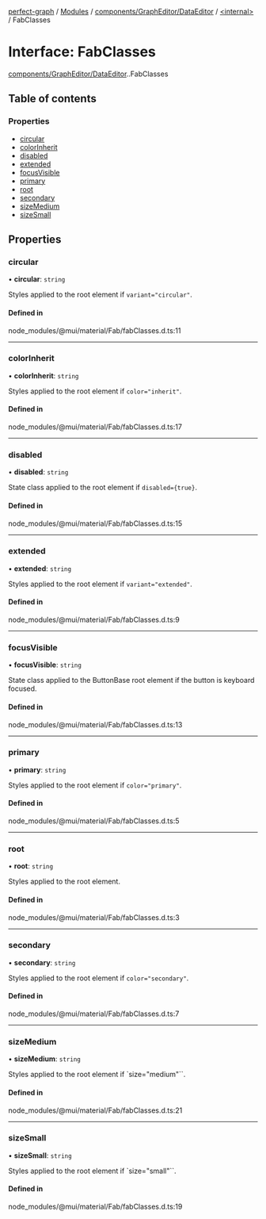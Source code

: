[perfect-graph](../README.md) / [Modules](../modules.md) / [components/GraphEditor/DataEditor](../modules/components_GraphEditor_DataEditor.md) / [<internal\>](../modules/components_GraphEditor_DataEditor._internal_.md) / FabClasses

# Interface: FabClasses

[components/GraphEditor/DataEditor](../modules/components_GraphEditor_DataEditor.md).[<internal>](../modules/components_GraphEditor_DataEditor._internal_.md).FabClasses

## Table of contents

### Properties

- [circular](components_GraphEditor_DataEditor._internal_.FabClasses.md#circular)
- [colorInherit](components_GraphEditor_DataEditor._internal_.FabClasses.md#colorinherit)
- [disabled](components_GraphEditor_DataEditor._internal_.FabClasses.md#disabled)
- [extended](components_GraphEditor_DataEditor._internal_.FabClasses.md#extended)
- [focusVisible](components_GraphEditor_DataEditor._internal_.FabClasses.md#focusvisible)
- [primary](components_GraphEditor_DataEditor._internal_.FabClasses.md#primary)
- [root](components_GraphEditor_DataEditor._internal_.FabClasses.md#root)
- [secondary](components_GraphEditor_DataEditor._internal_.FabClasses.md#secondary)
- [sizeMedium](components_GraphEditor_DataEditor._internal_.FabClasses.md#sizemedium)
- [sizeSmall](components_GraphEditor_DataEditor._internal_.FabClasses.md#sizesmall)

## Properties

### circular

• **circular**: `string`

Styles applied to the root element if `variant="circular"`.

#### Defined in

node_modules/@mui/material/Fab/fabClasses.d.ts:11

___

### colorInherit

• **colorInherit**: `string`

Styles applied to the root element if `color="inherit"`.

#### Defined in

node_modules/@mui/material/Fab/fabClasses.d.ts:17

___

### disabled

• **disabled**: `string`

State class applied to the root element if `disabled={true}`.

#### Defined in

node_modules/@mui/material/Fab/fabClasses.d.ts:15

___

### extended

• **extended**: `string`

Styles applied to the root element if `variant="extended"`.

#### Defined in

node_modules/@mui/material/Fab/fabClasses.d.ts:9

___

### focusVisible

• **focusVisible**: `string`

State class applied to the ButtonBase root element if the button is keyboard focused.

#### Defined in

node_modules/@mui/material/Fab/fabClasses.d.ts:13

___

### primary

• **primary**: `string`

Styles applied to the root element if `color="primary"`.

#### Defined in

node_modules/@mui/material/Fab/fabClasses.d.ts:5

___

### root

• **root**: `string`

Styles applied to the root element.

#### Defined in

node_modules/@mui/material/Fab/fabClasses.d.ts:3

___

### secondary

• **secondary**: `string`

Styles applied to the root element if `color="secondary"`.

#### Defined in

node_modules/@mui/material/Fab/fabClasses.d.ts:7

___

### sizeMedium

• **sizeMedium**: `string`

Styles applied to the root element if `size="medium"``.

#### Defined in

node_modules/@mui/material/Fab/fabClasses.d.ts:21

___

### sizeSmall

• **sizeSmall**: `string`

Styles applied to the root element if `size="small"``.

#### Defined in

node_modules/@mui/material/Fab/fabClasses.d.ts:19
